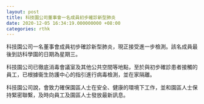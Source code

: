 ```yaml
---
layout: post
title: 科技園公司董事會一名成員初步確診新型肺炎
date: 2020-12-05 16:34:19.000000000 +08:00
categories: rthk
---
```


科技園公司一名董事會成員初步確診新型肺炎，現正接受進一步檢測。該名成員最後到訪科學園的日期為星期三。 

科技園公司已徹底消毒會議室及其他公共空間等地點，至於與初步確診患者接觸的員工，已根據衞生防護中心的指引進行病毒檢測，並在家隔離。

科技園公司說，會致力確保園區人士在安全、健康的環境下工作，並和園區人士保持緊密聯繫，及時向員工及園區人士發放最新訊息。
